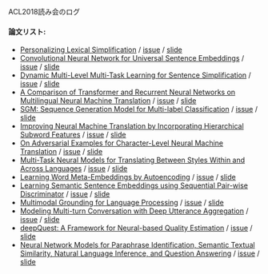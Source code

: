 ACL2018読み会のログ
#### 論文リスト:
  - [Personalizing Lexical Simplification](https://aclanthology.info/papers/C18-1019/c18-1019) /
  [issue](https://github.com/OnizukaLab/ConferenceProceedings/issues/27) /
  [slide](#)
  - [Convolutional Neural Network for Universal Sentence Embeddings](https://aclanthology.info/papers/C18-1209/c18-1209) /
  [issue](https://github.com/OnizukaLab/ConferenceProceedings/issues/36) /
  [slide](#)
  - [Dynamic Multi-Level Multi-Task Learning for Sentence Simplification](https://aclanthology.info/papers/C18-1039/c18-1039) /
  [issue](https://github.com/OnizukaLab/ConferenceProceedings/issues/31) /
  [slide](#)
  - [A Comparison of Transformer and Recurrent Neural Networks on Multilingual Neural Machine Translation](https://aclanthology.info/papers/C18-1054/c18-1054) /
  [issue](https://github.com/OnizukaLab/ConferenceProceedings/issues/39) /
  [slide](https://www.researchgate.net/publication/327891524_A_Comparison_of_Transformer_and_Recurrent_Neural_Networks_on_Multilingual_Neural_Machine_Translation)
  - [SGM: Sequence Generation Model for Multi-label Classification](https://aclanthology.info/papers/C18-1330/c18-1330) /
  [issue](https://github.com/OnizukaLab/ConferenceProceedings/issues/35) /
  [slide](#)
  - [Improving Neural Machine Translation by Incorporating Hierarchical Subword Features](https://aclanthology.info/papers/C18-1052/c18-1052) /
  [issue](https://github.com/OnizukaLab/ConferenceProceedings/issues/40) /
  [slide](#)
  - [On Adversarial Examples for Character-Level Neural Machine Translation](https://aclanthology.info/papers/C18-1055/c18-1055) /
  [issue](https://github.com/OnizukaLab/ConferenceProceedings/issues/29) /
  [slide](https://speakerdeck.com/onilab/on-adversarial-example-for-character-level-neural-machine-translation)
  - [Multi-Task Neural Models for Translating Between Styles Within and Across Languages](https://aclanthology.info/papers/C18-1086/c18-1086) /
  [issue](https://github.com/OnizukaLab/ConferenceProceedings/issues/38) /
  [slide](#)
  - [Learning Word Meta-Embeddings by Autoencoding](https://aclanthology.info/papers/C18-1140/c18-1140) /
  [issue](https://github.com/OnizukaLab/ConferenceProceedings/issues/30) /
  [slide](#)
  - [Learning Semantic Sentence Embeddings using Sequential Pair-wise Discriminator](https://aclanthology.info/papers/C18-1230/c18-1230) /
  [issue](https://github.com/OnizukaLab/ConferenceProceedings/issues/37) /
  [slide](#)
  - [Multimodal Grounding for Language Processing](https://aclanthology.info/papers/C18-1197/c18-1197) /
  [issue](https://github.com/OnizukaLab/ConferenceProceedings/issues/28) /
  [slide](https://speakerdeck.com/onilab/multimodal-grounding-for-language-processing)
  - [Modeling Multi-turn Conversation with Deep Utterance Aggregation](https://aclanthology.info/papers/C18-1317/c18-1317) /
  [issue](https://github.com/OnizukaLab/ConferenceProceedings/issues/34) /
  [slide](https://speakerdeck.com/onilab/modeling-multi-turn-conversation-with-deep-utterance-aggregation)
  - [deepQuest: A Framework for Neural-based Quality Estimation](https://aclanthology.info/papers/C18-1266/c18-1266) /
  [issue](https://github.com/OnizukaLab/ConferenceProceedings/issues/33) /
  [slide](#)
  - [Neural Network Models for Paraphrase Identification, Semantic Textual Similarity, Natural Language Inference, and Question Answering](https://aclanthology.info/papers/C18-1328/c18-1328) /
  [issue](#) /
  [slide](#)
